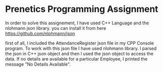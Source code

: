 # Prenetics Programming Assignment

In order to solve this assignement, I have used C++ Language and the nlohmann json library.
you can install it from here https://github.com/nlohmann/json

first of all, I included the AttendanceRegister json file in my CPP Console program. To work with this json file I have used nlohmann library. I parsed the json in C++ json object and then I used the json object to access the data. If no details are available for a particular Employee, I printed the message "No Details Available".
